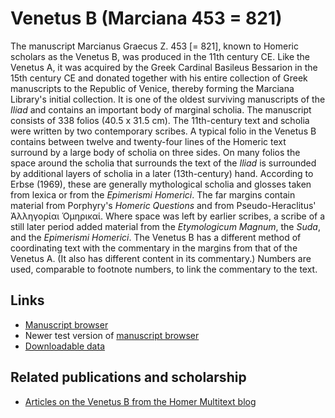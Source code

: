 # Venetus B (Marciana 453 = 821) #

The manuscript Marcianus Graecus Z. 453 [= 821], known to Homeric scholars as the Venetus B, was produced in the 11th century CE. Like the Venetus A, it was acquired by the Greek Cardinal Basileus Bessarion in the 15th century CE and donated together with his entire collection of Greek manuscripts to the Republic of Venice, thereby forming the Marciana Library's initial collection. It is one of the oldest surviving manuscripts of the *Iliad* and contains an important body of marginal scholia. 
The manuscript consists of 338 folios (40.5 x 31.5 cm). The 11th-century text and scholia were written by two contemporary scribes. A typical folio in the Venetus B contains between twelve and twenty-four lines of the Homeric text surround by a large body of scholia on three sides. On many folios the space around the scholia that surrounds the text of the *Iliad* is surrounded by additional layers of scholia in a later (13th-century) hand. According to Erbse (1969), these are generally mythological scholia and glosses taken from lexica or from the *Epimerismi Homerici*. The far margins contain material from Porphyry's *Homeric Questions* and from Pseudo-Heraclitus' Ἀλληγορίαι Ὁμηρικαί. Where space was left by earlier scribes, a scribe of a still later period added material from the *Etymologicum Magnum*, the *Suda*, and the *Epimerismi Homerici*. The Venetus B has a different method of coordinating text with the commentary in the margins from that of the Venetus A. (It also has different content in its commentary.) Numbers are used, comparable to footnote numbers, to link the commentary to the text. 

## Links ##

- [Manuscript browser][1]
- Newer test version of [manuscript browser][3]
- [Downloadable data][2]

## Related publications and scholarship ##
- [Articles on the Venetus B from the Homer Multitext blog](http://homermultitext.blogspot.com/search/label/Venetus%20B)


[3]: http://beta.hpcc.uh.edu/tomcat/hmt-digital/mss


[1]: http://www.homermultitext.org/hmt-digital/mss

[2]: http://www.homermultitext.org/hmt-image-archive.html
